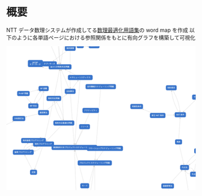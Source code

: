 # 概要

NTT データ数理システムが作成してる[数理最適化用語集](https://www.msi.co.jp/solution/nuopt/docs/glossary/index.html)の word map を作成
以下のように各単語ページにおける参照関係をもとに有向グラフを構築して可視化

![word map](/assets/word_map.png)
